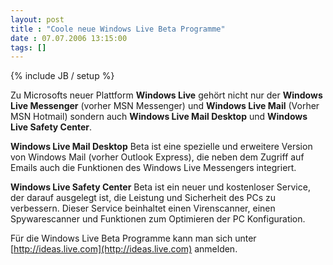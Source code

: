 ```yaml
---
layout: post
title : "Coole neue Windows Live Beta Programme"
date : 07.07.2006 13:15:00
tags: []
---
```

{% include JB / setup %}

Zu Microsofts neuer Plattform __Windows Live__ gehört nicht nur der __Windows Live Messenger__ (vorher MSN Messenger) und __Windows Live Mail__ (Vorher MSN Hotmail) sondern auch __Windows Live Mail Desktop__ und __Windows Live Safety Center__. 

__Windows Live Mail Desktop__ Beta ist eine spezielle und erweitere Version von Windows Mail (vorher Outlook Express), die neben dem Zugriff auf Emails auch die Funktionen des Windows Live Messengers integriert. 

__Windows Live Safety Center__ Beta ist ein neuer und kostenloser Service, der darauf ausgelegt ist, die Leistung und Sicherheit des PCs zu verbessern. Dieser Service beinhaltet einen Virenscanner, einen Spywarescanner und Funktionen zum Optimieren der PC Konfiguration.

Für die Windows Live Beta Programme kann man sich unter [http://ideas.live.com](http://ideas.live.com) anmelden.
